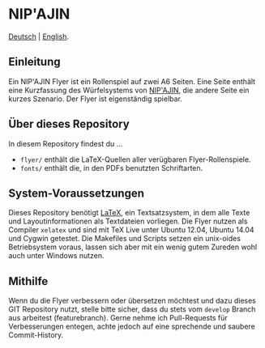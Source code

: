 # NIP'AJIN

[Deutsch](README.md) | [English](README.en.md).

## Einleitung

Ein NIP'AJIN Flyer ist ein Rollenspiel auf zwei A6 Seiten. Eine Seite enthält eine Kurzfassung des Würfelsystems von [NIP'AJIN](http://ludus-leonis.com/nipajin), die andere Seite ein kurzes Szenario. Der Flyer ist eigenständig spielbar.

## Über dieses Repository

In diesem Repository findest du ...

* `flyer/` enthält die LaTeX-Quellen aller verügbaren Flyer-Rollenspiele.
* `fonts/` enthält die, in den PDFs benutzten Schriftarten.

## System-Voraussetzungen

Dieses Repository benötigt [LaTeX](www.latex-project.org), ein Textsatzsystem, in dem alle Texte und Layoutinformationen als Textdateien vorliegen. Die Flyer nutzen als Compiler `xelatex` und sind mit TeX Live unter Ubuntu 12.04, Ubuntu 14.04 und Cygwin getestet. Die Makefiles und Scripts setzen ein unix-oides Betriebsystem voraus, lassen sich aber mit ein wenig gutem Zureden wohl auch unter Windows nutzen.

## Mithilfe

Wenn du die Flyer verbessern oder übersetzen möchtest und dazu dieses GIT Repository nutzt, stelle bitte sicher, dass du stets vom `develop` Branch aus arbeitest (featurebranch). Gerne nehme ich Pull-Requests für Verbesserungen entegen, achte jedoch auf eine sprechende und saubere Commit-History.
